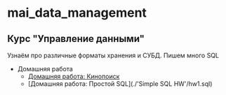 # mai_data_management

## Курс "Управление данными"

Узнаём про различные форматы хранения и СУБД. Пишем много SQL
* Домашняя работа
    * [Домашняя работа: Кинопоиск](./1_films2content.sql)
    * [Домашняя работа: Простой SQL](./'Simple SQL HW'/hw1.sql)
